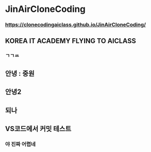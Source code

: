 # JinAirCloneCoding

### https://clonecodingaiclass.github.io/JinAirCloneCoding/

## KOREA IT ACADEMY FLYING TO AICLASS

### ㄱㄱㅆ

## 안녕 : 중원

## 안녕2

## 되나

## VS코드에서 커밋 테스트

### 야 진짜 어렵네
